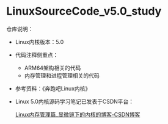 # LinuxSourceCode_v5.0_study

仓库说明：

- Linux内核版本：5.0

- 代码注释侧重点：

  - ARM64架构相关的代码
  - 内存管理和进程管理相关的代码

- 参考资料：《奔跑吧Linux内核》

- Linux 5.0内核源码学习笔记已发表于CSDN平台：

  [Linux内存管理篇_显微镜下的内核的博客-CSDN博客](https://blog.csdn.net/qq_58538265/category_12534986.html?spm=1001.2014.3001.5482)

